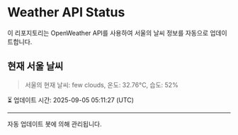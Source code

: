 
# Weather API Status

이 리포지토리는 OpenWeather API를 사용하여 서울의 날씨 정보를 자동으로 업데이트합니다.

## 현재 서울 날씨
> 서울의 현재 날씨: few clouds, 온도: 32.76°C, 습도: 52%

⏳ 업데이트 시간: 2025-09-05 05:11:27 (UTC)

---
자동 업데이트 봇에 의해 관리됩니다.
